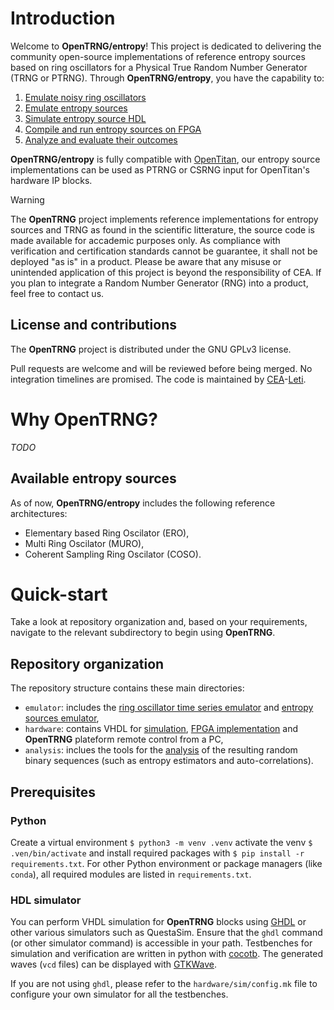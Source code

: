 # Introduction

Welcome to **OpenTRNG/entropy**! This project is dedicated to delivering the community open-source implementations of reference entropy sources based on ring oscillators for a Physical True Random Number Generator (TRNG or PTRNG). Through **OpenTRNG/entropy**, you have the capability to:

1. [Emulate noisy ring oscillators](emulator/#emulate-noisy-ring-oscillators)
2. [Emulate entropy sources](emulator/#emulate-entropy-source)
3. [Simulate entropy source HDL](hardware/#simulate-entropy-source-hdl)
4. [Compile and run entropy sources on FPGA](hardware/#compile-entropy-sources-on-fpga)
5. [Analyze and evaluate their outcomes](analysis/#analyze-and-evaluate-outputs)

**OpenTRNG/entropy** is fully compatible with [OpenTitan](https://opentitan.org), our entropy source implementations can be used as PTRNG or CSRNG input for OpenTitan's hardware IP blocks.

> [!WARNING]
> The **OpenTRNG** project implements reference implementations for entropy sources and TRNG as found in the scientific litterature, the source code is made available for accademic purposes only. As compliance with verification and certification standards cannot be guarantee, it shall not be deployed "as is" in a product. Please be aware that any misuse or unintended application of this project is beyond the responsibility of CEA. If you plan to integrate a Random Number Generator (RNG) into a product, feel free to contact us.

## License and contributions

The **OpenTRNG** project is distributed under the GNU GPLv3 license.

Pull requests are welcome and will be reviewed before being merged. No integration timelines are promised. The code is maintained by [CEA](https://www.cea.fr/english)-[Leti](https://www.leti-cea.com/cea-tech/leti/english/Pages/Applied-Research/Facilities/cyber-security-platform.aspx).

# Why OpenTRNG?

_TODO_

## Available entropy sources

As of now, **OpenTRNG/entropy** includes the following reference architectures:

* Elementary based Ring Oscilator (ERO),
* Multi Ring Oscilator (MURO),
* Coherent Sampling Ring Oscilator (COSO).

# Quick-start

Take a look at repository organization and, based on your requirements, navigate to the relevant subdirectory to begin using **OpenTRNG**.

## Repository organization

The repository structure contains these main directories:

* `emulator`: includes the [ring oscillator time series emulator](emulator/#emulate-noisy-ring-oscillators) and [entropy sources emulator](emulator/#emulate-entropy-source),
* `hardware`: contains VHDL for [simulation](hardware/#simulate-entropy-source-hdl), [FPGA implementation](hardware/#compile-entropy-sources-on-fpga) and **OpenTRNG** plateform remote control from a PC,
* `analysis`: inclues the tools for the [analysis](analysis/#analyze-and-evaluate-outputs) of the resulting random binary sequences (such as entropy estimators and auto-correlations).

## Prerequisites

### Python

Create a virtual environment `$ python3 -m venv .venv` activate the venv `$ .ven/bin/activate` and install required packages with `$ pip install -r requirements.txt`. For other Python environment or package managers (like `conda`), all required modules are listed in `requirements.txt`.

### HDL simulator

You can perform VHDL simulation for **OpenTRNG** blocks using [GHDL](https://github.com/ghdl/ghdl) or other various simulators such as QuestaSim. Ensure that the `ghdl` command (or other simulator command) is accessible in your path. Testbenches for simulation and verification are written in python with [cocotb](https://www.cocotb.org). The generated waves (`vcd` files) can be displayed with [GTKWave](https://sourceforge.net/projects/gtkwave).

If you are not using `ghdl`, please refer to the `hardware/sim/config.mk` file to configure your own simulator for all the testbenches.
